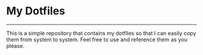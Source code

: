 # My Dotfiles

---

This is a simple repository that contains my dotfiles so that I can easily copy them from system to system.
Feel free to use and reference them as you please.
